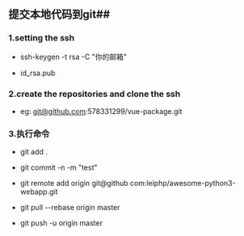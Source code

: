 ## 提交本地代码到git##


### 1.setting the ssh ###
- ssh-keygen -t rsa -C "你的邮箱"

- id_rsa.pub

### 2.create the repositories and clone the ssh
- eg: git@github.com:578331299/vue-package.git


### 3.执行命令
- git add .

- git commit -n -m "test"

- git remote add origin git@github com:leiphp/awesome-python3-webapp.git

- git pull --rebase origin master

- git push -u origin master



